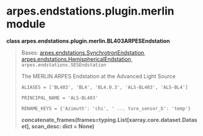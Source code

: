 # arpes.endstations.plugin.merlin module

**class arpes.endstations.plugin.merlin.BL403ARPESEndstation**

> Bases:
> [arpes.endstations.SynchrotronEndstation](arpes.endstations#arpes.endstations.SynchrotronEndstation),
> [arpes.endstations.HemisphericalEndstation](arpes.endstations#arpes.endstations.HemisphericalEndstation),
> `arpes.endstations.SESEndstation`
> 
> The MERLIN ARPES Endstation at the Advanced Light Source
> 
> `ALIASES = ['BL403', 'BL4', 'BL4.0.3', 'ALS-BL403', 'ALS-BL4']`
> 
> `PRINCIPAL_NAME = 'ALS-BL403'`
> 
> `RENAME_KEYS = {'Azimuth': 'chi', ' ... ture_sensor_b':
> 'temp'}`
> 
> **concatenate\_frames(frames=typing.List\[xarray.core.dataset.Dataset\],
> scan\_desc: dict = None)**

